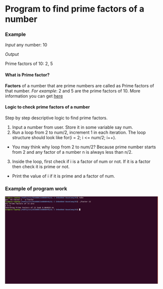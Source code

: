 # Program to find prime factors of a number

### Example

*Input* any number: 10

*Output*

Prime factors of 10: 2, 5

#### What is Prime factor?
**Factors** of a number that are prime numbers are called as Prime factors of that number. *For example*: 2 and 5 are the prime factors of 10.
More information you can get [here](https://en.wikipedia.org/wiki/Prime_number) 

#### Logic to check prime factors of a number
Step by step descriptive logic to find prime factors.

1. Input a number from user. Store it in some variable say num.
2. Run a loop from 2 to num/2, increment 1 in each iteration. The loop structure should look like for(i = 2; i <= num/2; i++).
* You may think why loop from 2 to num/2? Because prime number starts from 2 and any factor of a number n is always less than n/2.
3. Inside the loop, first check if i is a factor of num or not. If it is a factor then check it is prime or not.
* Print the value of i if it is prime and a factor of num.

### Example of program work
![Example](https://github.com/SVS97/02-P-Dev_Tools-/blob/master/Screenshot.png "Screenshot")

